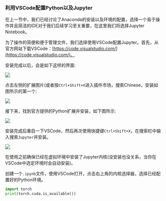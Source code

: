 
### 利用VSCode配置Python以及Jupyter

在上一节中，我们已经讨论了Anaconda的安装以及环境的配置，选择一个易于操作并且简洁的IDE对于我们后续学习至关重要，在这里我们将选择Jupyter Notebook。

为了操作的简便和便于管理文件，我们选择使用VSCode配置Jupyter。首先，从官方网站下载VSCode：[https://code.visualstudio.com/](https://code.visualstudio.com/)。

安装完成以后，会是如下这样的界面:

![](../img/01/1-2_01.png)

点击左侧的扩展图片(或者按`Ctrl+Shift+X`进入插件市场，搜索Chinese，安装如图所示的第一个:

![](../img/01/1-2_02.png)

接下来，找到官方提供的Python扩展并安装，如下图所示:

![](../img/01/1-2_03.png)

安装完成后重启一下VSCode，然后再次使用快捷键`Ctrl+Shift+X`，在搜索栏中输入搜索`Jupyter`并安装。

![](../img/01/1-2_04.png)

在使用之前确保已经在虚拟环境中安装了Jupyter内核(没安装也没关系，当你在VSCode中选定环境时会自动安装)。

创建一个`.ipynb`文件，使用VSCode打开，点击右上角的内核选择器，选择已经配置好的Python环境。

```python
import torch
print(torch.cuda.is_available())
```